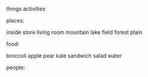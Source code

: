 
things
activities



places:

inside
store
living room
mountain
lake
field
forest
plain


food:

broccoli
apple
pear
kale
sandwich
salad
water


people:

